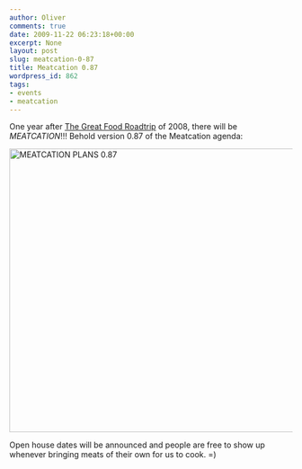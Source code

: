 ```yaml
---
author: Oliver
comments: true
date: 2009-11-22 06:23:18+00:00
excerpt: None
layout: post
slug: meatcation-0-87
title: Meatcation 0.87
wordpress_id: 862
tags:
- events
- meatcation
---
```


One year after <a href="https://www.owiber.com/category/roadtrip/">The Great Food Roadtrip</a> of 2008, there will be <i>MEATCATION</i>!!!  Behold version 0.87 of the Meatcation agenda:

<a href="http://www.flickr.com/photos/owiber/4123371355/" title="MEATCATION PLANS 0.87 by owiber, on Flickr"><img src="https://farm3.static.flickr.com/2792/4123371355_9bd5981fb8_o.png" width="605" height="505" alt="MEATCATION PLANS 0.87" /></a>

Open house dates will be announced and people are free to show up whenever bringing meats of their own for us to cook. =)